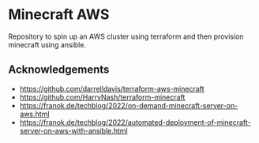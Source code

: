# Minecraft AWS

Repository to spin up an AWS cluster using terraform and then provision
minecraft using ansible.

## Acknowledgements

- <https://github.com/darrelldavis/terraform-aws-minecraft>
- <https://github.com/HarryNash/terraform-minecraft>
- <https://franok.de/techblog/2022/on-demand-minecraft-server-on-aws.html>
- <https://franok.de/techblog/2022/automated-deployment-of-minecraft-server-on-aws-with-ansible.html>

